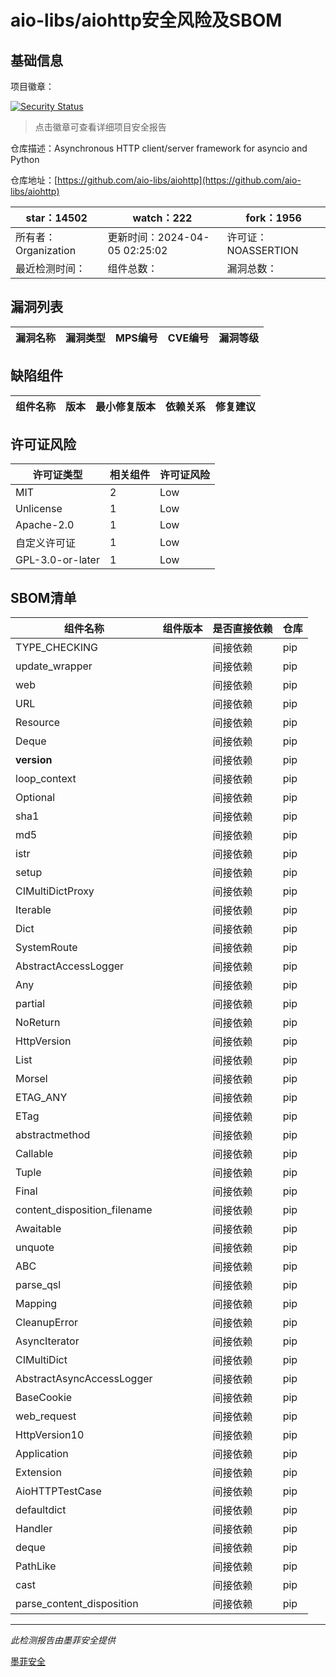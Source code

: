 # aio-libs/aiohttp安全风险及SBOM

## 基础信息

项目徽章：

[![Security Status](https://www.murphysec.com/platform3/v31/badge/1775957487581220864.svg)](https://www.murphysec.com/console/report/1775957486712999936/1775957487581220864)

> 点击徽章可查看详细项目安全报告

仓库描述：Asynchronous HTTP client/server framework for asyncio and Python

仓库地址：[https://github.com/aio-libs/aiohttp](https://github.com/aio-libs/aiohttp)

| star：14502 | watch：222 | fork：1956 |
| ----------- | -------------- | ------------ |
| 所有者：Organization | 更新时间：2024-04-05 02:25:02 | 许可证：NOASSERTION |
| 最近检测时间： | 组件总数： | 漏洞总数： |




## 漏洞列表

| 漏洞名称 | 漏洞类型 | MPS编号 | CVE编号 | 漏洞等级 |
| ------- | ------ | ------- | ------ | ----- |





## 缺陷组件

| 组件名称 | 版本 | 最小修复版本 | 依赖关系 | 修复建议 |
| -------- | ---- | ------------ | -------- | -------- |





## 许可证风险

| 许可证类型 | 相关组件 | 许可证风险 |
| ---------- | -------- | ---------- |
|MIT|2|Low|
|Unlicense|1|Low|
|Apache-2.0|1|Low|
|自定义许可证|1|Low|
|GPL-3.0-or-later|1|Low|




## SBOM清单

| 组件名称 | 组件版本 | 是否直接依赖 | 仓库 |
| -------- | -------- | ------------ | ---- |
|TYPE_CHECKING||间接依赖|pip|
|update_wrapper||间接依赖|pip|
|web||间接依赖|pip|
|URL||间接依赖|pip|
|Resource||间接依赖|pip|
|Deque||间接依赖|pip|
|__version__||间接依赖|pip|
|loop_context||间接依赖|pip|
|Optional||间接依赖|pip|
|sha1||间接依赖|pip|
|md5||间接依赖|pip|
|istr||间接依赖|pip|
|setup||间接依赖|pip|
|CIMultiDictProxy||间接依赖|pip|
|Iterable||间接依赖|pip|
|Dict||间接依赖|pip|
|SystemRoute||间接依赖|pip|
|AbstractAccessLogger||间接依赖|pip|
|Any||间接依赖|pip|
|partial||间接依赖|pip|
|NoReturn||间接依赖|pip|
|HttpVersion||间接依赖|pip|
|List||间接依赖|pip|
|Morsel||间接依赖|pip|
|ETAG_ANY||间接依赖|pip|
|ETag||间接依赖|pip|
|abstractmethod||间接依赖|pip|
|Callable||间接依赖|pip|
|Tuple||间接依赖|pip|
|Final||间接依赖|pip|
|content_disposition_filename||间接依赖|pip|
|Awaitable||间接依赖|pip|
|unquote||间接依赖|pip|
|ABC||间接依赖|pip|
|parse_qsl||间接依赖|pip|
|Mapping||间接依赖|pip|
|CleanupError||间接依赖|pip|
|AsyncIterator||间接依赖|pip|
|CIMultiDict||间接依赖|pip|
|AbstractAsyncAccessLogger||间接依赖|pip|
|BaseCookie||间接依赖|pip|
|web_request||间接依赖|pip|
|HttpVersion10||间接依赖|pip|
|Application||间接依赖|pip|
|Extension||间接依赖|pip|
|AioHTTPTestCase||间接依赖|pip|
|defaultdict||间接依赖|pip|
|Handler||间接依赖|pip|
|deque||间接依赖|pip|
|PathLike||间接依赖|pip|
|cast||间接依赖|pip|
|parse_content_disposition||间接依赖|pip|


------

*此检测报告由墨菲安全提供*

[墨菲安全](www.murphysec.com)